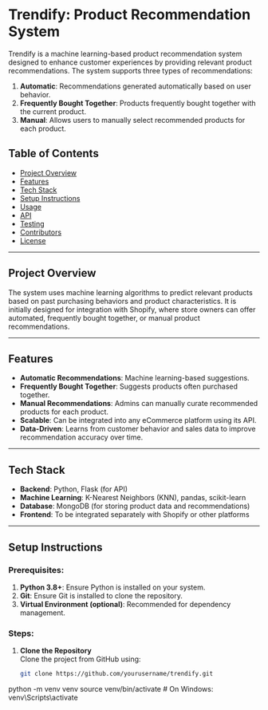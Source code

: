 # Trendify: Product Recommendation System

Trendify is a machine learning-based product recommendation system designed to enhance customer experiences by providing relevant product recommendations. The system supports three types of recommendations:
1. **Automatic**: Recommendations generated automatically based on user behavior.
2. **Frequently Bought Together**: Products frequently bought together with the current product.
3. **Manual**: Allows users to manually select recommended products for each product.

## Table of Contents
- [Project Overview](#project-overview)
- [Features](#features)
- [Tech Stack](#tech-stack)
- [Setup Instructions](#setup-instructions)
- [Usage](#usage)
- [API](#api)
- [Testing](#testing)
- [Contributors](#contributors)
- [License](#license)

---

## Project Overview
The system uses machine learning algorithms to predict relevant products based on past purchasing behaviors and product characteristics. It is initially designed for integration with Shopify, where store owners can offer automated, frequently bought together, or manual product recommendations.

---

## Features
- **Automatic Recommendations**: Machine learning-based suggestions.
- **Frequently Bought Together**: Suggests products often purchased together.
- **Manual Recommendations**: Admins can manually curate recommended products for each product.
- **Scalable**: Can be integrated into any eCommerce platform using its API.
- **Data-Driven**: Learns from customer behavior and sales data to improve recommendation accuracy over time.

---

## Tech Stack
- **Backend**: Python, Flask (for API)
- **Machine Learning**: K-Nearest Neighbors (KNN), pandas, scikit-learn
- **Database**: MongoDB (for storing product data and recommendations)
- **Frontend**: To be integrated separately with Shopify or other platforms

---

## Setup Instructions

### Prerequisites:
1. **Python 3.8+**: Ensure Python is installed on your system.
2. **Git**: Ensure Git is installed to clone the repository.
3. **Virtual Environment (optional)**: Recommended for dependency management.

### Steps:

1. **Clone the Repository**  
   Clone the project from GitHub using:
   ```bash
   git clone https://github.com/yourusername/trendify.git

python -m venv venv
source venv/bin/activate  # On Windows: venv\Scripts\activate
